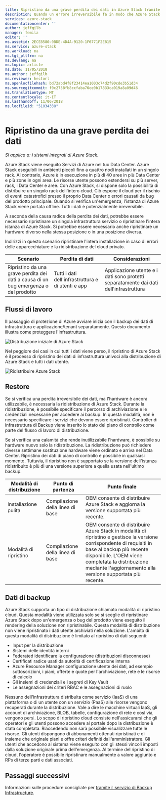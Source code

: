 ```yaml
---
title: Ripristino da una grave perdita dei dati in Azure Stack tramite il servizio Backup di infrastruttura | Microsoft Docs
description: Quando un errore irreversibile fa in modo che Azure Stack per avere esito negativo, è possibile ripristinare i dati dell'infrastruttura quando che venga ristabilita la distribuzione di Azure Stack.
services: azure-stack
documentationcenter: ''
author: jeffgilb
manager: femila
editor: ''
ms.assetid: 2ECE8580-0BDE-4D4A-9120-1F6771F2E815
ms.service: azure-stack
ms.workload: na
ms.tgt_pltfrm: na
ms.devlang: na
ms.topic: article
ms.date: 11/05/2018
ms.author: jeffgilb
ms.reviewer: hectorl
ms.openlocfilehash: bd72abd4f8f23414ea1003c74d2f90cde3b51d34
ms.sourcegitcommit: f0c2758fb8ccfaba76ce0b17833ca019a8a09d46
ms.translationtype: MT
ms.contentlocale: it-IT
ms.lasthandoff: 11/06/2018
ms.locfileid: "51034338"
---
```

# <a name="recover-from-catastrophic-data-loss"></a>Ripristino da una grave perdita dei dati

*Si applica a: i sistemi integrati di Azure Stack.*

Azure Stack viene eseguito Servizi di Azure nel tuo Data Center. Azure Stack eseguibili in ambienti piccoli fino a quattro nodi installati in un singolo rack. Al contrario, Azure è in esecuzione in più di 40 aree in più Data Center e più zone in ogni area. Le risorse utente possono estendersi su più server, rack, i Data Center e aree. Con Azure Stack, si dispone solo la possibilità di distribuire un singolo rack dell'intero cloud. Ciò espone il cloud per il rischio di eventi catastrofici presso il proprio Data Center o errori causati da bug del prodotto principale. Quando si verifica un'emergenza, l'istanza di Azure Stack viene portata offline. Tutti i dati è potenzialmente irreversibile.

A seconda della causa radice della perdita dei dati, potrebbe essere necessario ripristinare un singola infrastruttura servizio o ripristinare l'intera istanza di Azure Stack. Si potrebbe essere necessario anche ripristinare un hardware diverso nella stessa posizione o in una posizione diversa.

Indirizzi in questo scenario ripristinare l'intera installazione in caso di errori delle apparecchiature e la ridistribuzione del cloud privato.

| Scenario                                                           | Perdita di dati                            | Considerazioni                                                             |
|--------------------------------------------------------------------|--------------------------------------|----------------------------------------------------------------------------|
| Ripristino da una grave perdita dei dati a causa di un bug emergenza o del prodotto | Tutti i dati dell'infrastruttura e di utenti e app | Applicazione utente e i dati sono protetti separatamente dai dati dell'infrastruttura |

## <a name="workflows"></a>Flussi di lavoro

Il passaggio di protezione di Azure avviare inizia con il backup dei dati di infrastruttura e applicazione/tenant separatamente. Questo documento illustra come proteggere l'infrastruttura. 

![Distribuzione iniziale di Azure Stack](media\azure-stack-backup\azure-stack-backup-workflow1.png)

Nel peggiore dei casi in cui tutti i dati viene perso, il ripristino di Azure Stack è il processo di ripristino dei dati di infrastruttura univoci alla distribuzione di Azure Stack e tutti i dati utente. 

![Ridistribuire Azure Stack](media\azure-stack-backup\azure-stack-backup-workflow2.png)

## <a name="restore"></a>Restore

Se si verifica una perdita irreversibile dei dati, ma l'hardware è ancora utilizzabile, è necessaria la ridistribuzione di Azure Stack. Durante la ridistribuzione, è possibile specificare il percorso di archiviazione e le credenziali necessarie per accedere ai backup. In questa modalità, non è necessario specificare i servizi che devono essere ripristinati. Controller di infrastruttura di Backup viene inserito lo stato del piano di controllo come parte del flusso di lavoro di distribuzione.

Se si verifica una calamità che rende inutilizzabile l'hardware, è possibile su hardware nuovo solo la ridistribuzione. La ridistribuzione può richiedere diverse settimane sostituzione hardware viene ordinato e arriva nel Data Center. Ripristino dei dati di piano di controllo è possibile in qualsiasi momento. Tuttavia, il ripristino non è supportato se la versione dell'istanza ridistribuito è più di una versione superiore a quella usata nell'ultimo backup. 

| Modalità di distribuzione | Punto di partenza | Punto finale                                                                                                                                                                                                     |
|-----------------|----------------|---------------------------------------------------------------------------------------------------------------------------------------------------------------------------------------------------------------|
| Installazione pulita   | Compilazione della linea di base | OEM consente di distribuire Azure Stack e aggiorna la versione supportata più recente.                                                                                                                                          |
| Modalità di ripristino   | Compilazione della linea di base | OEM consente di distribuire Azure Stack in modalità di ripristino e gestisce la versione corrispondente di requisiti in base al backup più recente disponibile. L'OEM viene completata la distribuzione mediante l'aggiornamento alla versione supportata più recente. |

## <a name="data-in-backups"></a>Dati di backup

Azure Stack supporta un tipo di distribuzione chiamato modalità di ripristino cloud. Questa modalità viene utilizzata solo se si sceglie di ripristinare Azure Stack dopo un'emergenza o bug del prodotto viene eseguito il rendering della soluzione non ripristinabile. Questa modalità di distribuzione non viene ripristinato i dati utente archiviati nella soluzione. L'ambito di questa modalità di distribuzione è limitato al ripristino di dati seguenti:

 - Input per la distribuzione
 - Sistemi delle identità interni
 - Federated identificare la configurazione (distribuzioni disconnesse)
 - Certificati radice usati da autorità di certificazione interna
 - Azure Resource Manager configurazione utente dei dati, ad esempio sottoscrizioni, i piani, offerte e quote per l'archiviazione, rete e le risorse di calcolo
 - Gli insiemi di credenziali e i segreti di Key Vault
 - Le assegnazioni dei criteri RBAC e le assegnazioni di ruolo 

Nessuno dell'infrastruttura distribuita come servizio (IaaS) di una piattaforma o di un utente con un servizio (PaaS) alle risorse vengono recuperati durante la distribuzione. Vale a dire le macchine virtuali IaaS, gli account di archiviazione, BLOB, tabelle, configurazione di rete e così via, vengono persi. Lo scopo di ripristino cloud consiste nell'assicurarsi che gli operatori e gli utenti possono accedere al portale dopo la distribuzione è stata completata. Riaccedendo non sarà possibile visualizzare tutte le risorse. Gli utenti dispongono di abbonamenti ottenuti ripristinati e di insieme che originale piani e offre criteri definiti dall'amministratore. Gli utenti che accedono al sistema viene eseguito con gli stessi vincoli imposti dalla soluzione originale prima dell'emergenza. Al termine del ripristino di cloud, l'operatore è possibile ripristinare manualmente a valore aggiunto e RPs di terze parti e dati associati.

## <a name="next-steps"></a>Passaggi successivi

Informazioni sulle procedure consigliate per [tramite il servizio di Backup Infrastructure](azure-stack-backup-best-practices.md).
